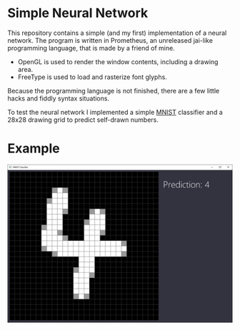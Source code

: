 # Simple Neural Network

This repository contains a simple (and my first) implementation of a neural network. The program is written in Prometheus, an unreleased jai-like programming language, that is made by a friend of mine. 

- OpenGL is used to render the window contents, including a drawing area.
- FreeType is used to load and rasterize font glyphs.

Because the programming language is not finished, there are a few little hacks and fiddly syntax situations.

To test the neural network I implemented a simple [MNIST](https://yann.lecun.com/exdb/mnist/) classifier and a 28x28 drawing grid to predict self-drawn numbers.

# Example
<p align="center">
  <img src="https://raw.githubusercontent.com/svenschreiber/neural_net/main/docs/example_picture.png">
</p>
